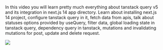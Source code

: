 In this video you will learn pretty much everything about tanstack query v5 and its integration in next.js 14 app directory. Learn about installing next.js 14 project, configure tanstack query in it, fetch data from apis, talk about statuses options provided by useQuery, filter data, global loading state in tanstack query, dependency query in tanstack, mutations and invalidating mutations for post, update and delete request. 

![](https://s32.picofile.com/file/8478956376/tanstack_query.jpg)

